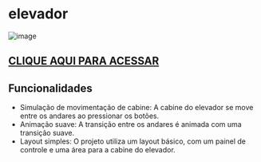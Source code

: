 # elevador

![image](https://github.com/user-attachments/assets/243f53ea-f2db-4f97-a188-629c59081288)

## [CLIQUE AQUI PARA ACESSAR](https://arthur-morelo.github.io/elevador/)
## Funcionalidades
- Simulação de movimentação de cabine: A cabine do elevador se move entre os andares ao pressionar os botões.
- Animação suave: A transição entre os andares é animada com uma transição suave.
- Layout simples: O projeto utiliza um layout básico, com um painel de controle e uma área para a cabine do elevador.

